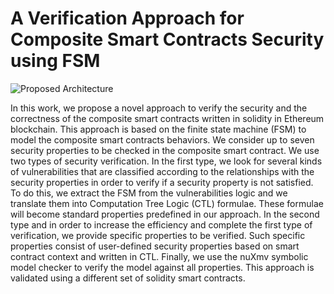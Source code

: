 # A Verification Approach for Composite Smart Contracts Security using FSM
![Proposed Architecture](https://user-images.githubusercontent.com/79995136/177814402-9137507e-4589-44b2-8e6c-97ea9ea7cdaf.png)

In this work, we propose a novel approach to verify the security and the correctness of the composite smart contracts written in solidity in Ethereum blockchain. This approach is based on the finite state machine (FSM) to model the composite smart contracts behaviors. We consider up to seven security properties to be checked in the composite smart contract. We use two types of security verification. In the first type, we look for several kinds of vulnerabilities that are classified according to the relationships with the security properties in order to verify if a security property is not satisfied. To do this, we extract the FSM from the vulnerabilities logic and we translate them into Computation Tree Logic (CTL) formulae. These formulae will become standard properties predefined in our approach. In the second type and in order to increase the efficiency and complete the first type of verification, we provide specific properties to be verified. Such specific properties  consist of user-defined security properties based on smart contract context and written in CTL. Finally, we use the nuXmv symbolic model checker to verify the model against all properties. This approach is validated using a different set of solidity smart contracts.
